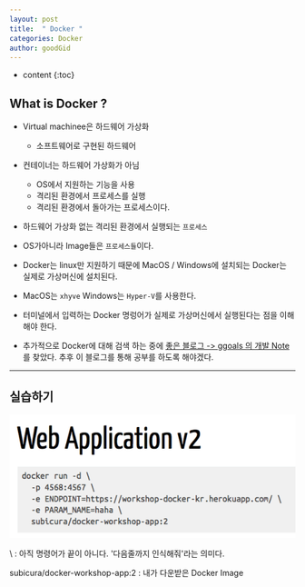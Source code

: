 ```yaml
---
layout: post
title:  " Docker "
categories: Docker
author: goodGid
---
```

* content
{:toc}


## What is Docker ? 

* Virtual machinee은 하드웨어 가상화
    * 소프트웨어로 구현된 하드웨어

* 컨테이너는 하드웨어 가상화가 아님
    * OS에서 지원하는 기능을 사용
    * 격리된 환경에서 프로세스를 실행
    * 격리된 환경에서 돌아가는 프로세스이다.

* 하드웨어 가상화 없는 격리된 환경에서 실행되는 `프로세스`

* OS가아니라 Image들은 `프로세스들`이다.


* Docker는 linux만 지원하기 때문에 MacOS / Windows에 설치되는 Docker는 실제로 가상머신에 설치된다.

* MacOS는 `xhyve` Windows는 `Hyper-V`를 사용한다.

* 터미널에서 입력하는 Docker 명렁어가 실제로 가상머신에서 실행된다는 점을 이해해야 한다. 

* 추가적으로 Docker에 대해 검색 하는 중에 [좋은 블로그 -> ggoals 의 개발 Note]((http://ggoals.tistory.com/61))를 찾았다. 추후 이 블로그를 통해 공부를 하도록 해야겠다.


---

## 실습하기 

![](/assets/img/docker/docker_1.png)


 \ : 아직 명령어가 끝이 아니다. '다음줄까지 인식해줘'라는 의미다.

 subicura/docker-workshop-app:2 : 내가 다운받은 Docker Image

